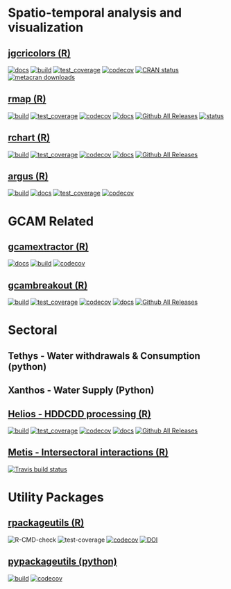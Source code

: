 # Spatio-temporal analysis and visualization
## [jgcricolors (R)](https://github.com/JGCRI/jgcricolors)
[![docs](https://github.com/JGCRI/jgcricolors/actions/workflows/pkgdown.yaml/badge.svg)](https://github.com/JGCRI/jgcricolors/actions/workflows/pkgdown.yaml)
[![build](https://github.com/JGCRI/jgcricolors/actions/workflows/build.yml/badge.svg?branch=main)](https://github.com/JGCRI/jgcricolors/actions/workflows/build.yml)
[![test_coverage](https://github.com/JGCRI/jgcricolors/actions/workflows/test_coverage.yml/badge.svg?branch=main)](https://github.com/JGCRI/jgcricolors/actions/workflows/test_coverage.yml)
[![codecov](https://codecov.io/gh/JGCRI/jgcricolors/branch/main/graph/badge.svg?token=2T6IZHQV9J)](https://codecov.io/gh/JGCRI/jgcricolors)
[![CRAN status](https://www.r-pkg.org/badges/version/jgcricolors)](https://CRAN.R-project.org/package=jgcricolors)
[![metacran downloads](https://cranlogs.r-pkg.org/badges/grand-total/jgcricolors)](https://cran.r-project.org/package=jgcricolors)
## [rmap (R)](https://github.com/JGCRI/rmap)
<!-- badges: start -->
[![build](https://github.com/JGCRI/rmap/workflows/build/badge.svg)](https://github.com/JGCRI/rmap/workflows/build/badge.svg)
[![test_coverage](https://github.com/JGCRI/rmap/actions/workflows/test_coverage.yml/badge.svg?branch=main)](https://github.com/JGCRI/rmap/actions/workflows/test_coverage.yml)
[![codecov](https://codecov.io/gh/JGCRI/rmap/branch/main/graph/badge.svg?token=XQ913U4IYM)](https://codecov.io/gh/JGCRI/rmap) 
[![docs](https://github.com/JGCRI/rmap/actions/workflows/docs.yaml/badge.svg?branch=main)](https://github.com/JGCRI/rmap/actions/workflows/docs.yaml)
[![Github All Releases](https://img.shields.io/github/downloads/JGCRI/rmap/total.svg)]()
[![status](https://joss.theoj.org/papers/4cdf462f70681bc335ddebf5868b249c/status.svg)](https://joss.theoj.org/papers/4cdf462f70681bc335ddebf5868b249c)
<!-- badges: end -->
## [rchart (R)](https://github.com/JGCRI/jgcricolors)
<!-- badges: start -->
[![build](https://github.com/JGCRI/rchart/workflows/build/badge.svg)](https://github.com/JGCRI/rchart/workflows/build/badge.svg)
[![test_coverage](https://github.com/JGCRI/rchart/actions/workflows/test_coverage.yml/badge.svg?branch=main)](https://github.com/JGCRI/rchart/actions/workflows/test_coverage.yml)
[![codecov](https://codecov.io/gh/JGCRI/rchart/branch/main/graph/badge.svg?token=XQ913U4IYM)](https://codecov.io/gh/JGCRI/rchart) 
[![docs](https://github.com/JGCRI/rchart/actions/workflows/docs.yaml/badge.svg?branch=main)](https://github.com/JGCRI/rchart/actions/workflows/docs.yaml)
[![Github All Releases](https://img.shields.io/github/downloads/JGCRI/rchart/total.svg)]()
<!-- badges: end -->
## [argus (R)](https://github.com/JGCRI/argus)
<!-- badges: start -->
[![build](https://github.com/JGCRI/argus/actions/workflows/build.yml/badge.svg)](https://github.com/JGCRI/argus/actions/workflows/build.yml)
[![docs](https://github.com/JGCRI/argus/actions/workflows/docs.yaml/badge.svg?branch=main)](https://github.com/JGCRI/argus/actions/workflows/docs.yaml)
[![test_coverage](https://github.com/JGCRI/argus/actions/workflows/test_coverage.yml/badge.svg?branch=main)](https://github.com/JGCRI/argus/actions/workflows/test_coverage.yml)
[![codecov](https://codecov.io/gh/JGCRI/argus/branch/dev/graph/badge.svg?token=NDE0ZK7OHN)](https://codecov.io/gh/JGCRI/argus)
<!-- badges: end -->

# GCAM Related
## [gcamextractor (R)](https://github.com/JGCRI/gcamextractor)
[![docs](https://github.com/JGCRI/gcamextractor/actions/workflows/docs.yaml/badge.svg)](https://github.com/JGCRI/gcamextractor/actions/workflows/docs.yaml)
[![build](https://github.com/JGCRI/gcamextractor/actions/workflows/build.yml/badge.svg?branch=main)](https://github.com/JGCRI/gcamextractor/actions/workflows/build.yml)
[![codecov](https://codecov.io/gh/JGCRI/gcamextractor/branch/main/graph/badge.svg?token=KXSIV6YGEN)](https://codecov.io/gh/JGCRI/gcamextractor)
## [gcambreakout (R)](https://github.com/JGCRI/gcambreakout)
<!-- badges: start -->
[![build](https://github.com/JGCRI/gcambreakout/workflows/build/badge.svg)](https://github.com/JGCRI/gcambreakout/workflows/build/badge.svg)
[![test_coverage](https://github.com/JGCRI/gcambreakout/actions/workflows/test_coverage.yml/badge.svg?branch=main)](https://github.com/JGCRI/gcambreakout/actions/workflows/test_coverage.yml)
[![codecov](https://codecov.io/gh/JGCRI/gcambreakout/branch/main/graph/badge.svg?token=G36I8JU3HR)](https://codecov.io/gh/JGCRI/gcambreakout)
[![docs](https://github.com/JGCRI/gcambreakout/actions/workflows/pkgdown.yaml/badge.svg?branch=main)](https://github.com/JGCRI/gcambreakout/actions/workflows/pkgdown.yaml)
[![Github All Releases](https://img.shields.io/github/downloads/JGCRI/gcambreakout/total.svg)]()
<!-- badges: end -->

# Sectoral
## Tethys - Water withdrawals & Consumption (python)
## Xanthos - Water Supply (Python)
## [Helios - HDDCDD processing (R)](https://github.com/JGCRI/helios)
<!-- badges: start -->
[![build](https://github.com/JGCRI/helios/workflows/build/badge.svg)](https://github.com/JGCRI/helios/workflows/build/badge.svg)
[![test_coverage](https://github.com/JGCRI/helios/actions/workflows/test_coverage.yml/badge.svg?branch=main)](https://github.com/JGCRI/helios/actions/workflows/test_coverage.yml)
[![codecov](https://codecov.io/gh/JGCRI/helios/branch/main/graph/badge.svg?token=XQ913U4IYM)](https://codecov.io/gh/JGCRI/helios) 
[![docs](https://github.com/JGCRI/helios/actions/workflows/pkgdown.yaml/badge.svg)](https://github.com/JGCRI/helios/actions/workflows/pkgdown.yaml)
[![Github All Releases](https://img.shields.io/github/downloads/JGCRI/helios/total.svg)]()
<!-- badges: end -->
## [Metis - Intersectoral interactions (R)](https://github.com/JGCRI/metis)
<!-- badges: start -->
  [![Travis build status](https://travis-ci.org/JGCRI/metis.svg?branch=master)](https://travis-ci.org/JGCRI/metis)
  <!-- badges: end -->

# Utility Packages
## [rpackageutils (R)](https://github.com/JGCRI/rpackageutils)
![R-CMD-check](https://github.com/JGCRI/rpackageutils/workflows/R-CMD-check/badge.svg)
![test-coverage](https://github.com/JGCRI/rpackageutils/workflows/test-coverage/badge.svg)
[![codecov](https://codecov.io/gh/JGCRI/rpackageutils/branch/master/graph/badge.svg)](https://codecov.io/gh/JGCRI/rpackageutils)
[![DOI](https://zenodo.org/badge/260550796.svg)](https://zenodo.org/badge/latestdoi/260550796)
## [pypackageutils (python)](https://github.com/JGCRI/pypackageutils)
[![build](https://github.com/JGCRI/pypackageutils/actions/workflows/build.yml/badge.svg)](https://github.com/JGCRI/pypackageutils/actions/workflows/build.yml)
[![codecov](https://codecov.io/gh/JGCRI/pypackageutils/branch/master/graph/badge.svg?token=VLNPBO7T2U)](https://codecov.io/gh/JGCRI/pypackageutils)


<!--
**zarrarkhan/zarrarkhan** is a ✨ _special_ ✨ repository because its `README.md` (this file) appears on your GitHub profile.

Here are some ideas to get you started:

- 🔭 I’m currently working on ...
- 🌱 I’m currently learning ...
- 👯 I’m looking to collaborate on ...
- 🤔 I’m looking for help with ...
- 💬 Ask me about ...
- 📫 How to reach me: ...
- 😄 Pronouns: ...
- ⚡ Fun fact: ...
-->
